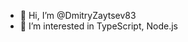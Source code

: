 - 👋 Hi, I’m @DmitryZaytsev83
- 👀 I’m interested in TypeScript, Node.js
<!--- 💞️ I’m looking to collaborate on ...
- 📫 How to reach me ...

<!---
DmitryZaytsev83/DmitryZaytsev83 is a ✨ special ✨ repository because its `README.md` (this file) appears on your GitHub profile.
You can click the Preview link to take a look at your changes.
--->

